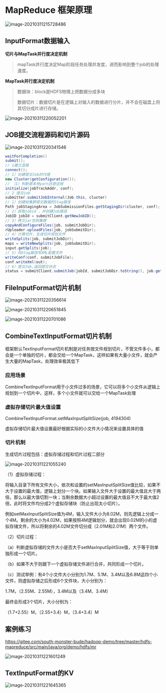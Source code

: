 # MapReduce 框架原理

![image-20210311215728486](4.MapReduce框架原理/img/image-20210311215728486.png)

## InputFormat数据输入

**切片与MapTask并行度决定机制**

> mapTask并行度决定Map阶段任务处理并发度，进而影响到整个job的处理速度。

**MapTask并行度决定机制**

> 数据块：block是HDFS物理上把数据分成多块
>
> 数据切片：数据切片是在逻辑上对输入的数据进行分片，并不会在磁盘上将其切分成片进行存储。

![image-20210311220052201](4.MapReduce框架原理/img/image-20210311220052201.png)

## JOB提交流程源码和切片源码

![image-20210311220341546](4.MapReduce框架原理/img/image-20210311220341546.png)

```java
waitForCompletion()
submit();
// 1建立连接
connect();
// 1）创建提交Job的代理
new Cluster(getConfiguration());
// （1）判断是本地yarn还是远程
initialize(jobTrackAddr, conf); 
// 2 提交job
submitter.submitJobInternal(Job.this, cluster)
// 1）创建给集群提交数据的Stag路径
Path jobStagingArea = JobSubmissionFiles.getStagingDir(cluster, conf);
// 2）获取jobid ，并创建Job路径
JobID jobId = submitClient.getNewJobID();
// 3）拷贝jar包到集群
copyAndConfigureFiles(job, submitJobDir);	
rUploader.uploadFiles(job, jobSubmitDir);
// 4）计算切片，生成切片规划文件
writeSplits(job, submitJobDir);
maps = writeNewSplits(job, jobSubmitDir);
input.getSplits(job);
// 5）向Stag路径写XML配置文件
writeConf(conf, submitJobFile);
conf.writeXml(out);
// 6）提交Job,返回提交状态
status = submitClient.submitJob(jobId, submitJobDir.toString(), job.getCredentials());

```

##  FileInputFormat切片机制

![image-20210311220356614](4.MapReduce框架原理/img/image-20210311220356614.png)

![image-20210311220651845](4.MapReduce框架原理/img/image-20210311220651845.png)

![image-20210311220701086](4.MapReduce框架原理/img/image-20210311220701086.png)

## CombineTextInputFormat切片机制

框架默认TextInputFormat切片机制是对任务按文件规划切片，不管文件多小，都会是一个单独的切片，都会交给一个MapTask，这样如果有大量小文件，就会产生大量的MapTask，处理效率极其低下

### **应用场景**

CombineTextInputFormat用于小文件过多的场景，它可以将多个小文件从逻辑上规划到一个切片中，这样，多个小文件就可以交给一个MapTask处理

### **虚拟存储切片最大值设置**

CombineTextInputFormat.setMaxInputSplitSize(job, 4194304)

虚拟存储切片最大值设置最好根据实际的小文件大小情况来设置具体的值

### **切片机制**

生成切片过程包括：虚拟存储过程和切片过程二部分

![image-20210311221055240](4.MapReduce框架原理/img/image-20210311221055240.png)

（1）虚拟存储过程：

将输入目录下所有文件大小，依次和设置的setMaxInputSplitSize值比较，如果不大于设置的最大值，逻辑上划分一个块。如果输入文件大于设置的最大值且大于两倍，那么以最大值切割一块；当剩余数据大小超过设置的最大值且不大于最大值2倍，此时将文件均分成2个虚拟存储块（防止出现太小切片）。

例如setMaxInputSplitSize值为4M，输入文件大小为8.02M，则先逻辑上分成一个4M。剩余的大小为4.02M，如果按照4M逻辑划分，就会出现0.02M的小的虚拟存储文件，所以将剩余的4.02M文件切分成（2.01M和2.01M）两个文件。

（2）切片过程：

（a）判断虚拟存储的文件大小是否大于setMaxInputSplitSize值，大于等于则单独形成一个切片。

（b）如果不大于则跟下一个虚拟存储文件进行合并，共同形成一个切片。

（c）测试举例：有4个小文件大小分别为1.7M、5.1M、3.4M以及6.8M这四个小文件，则虚拟存储之后形成6个文件块，大小分别为：

1.7M，（2.55M、2.55M），3.4M以及（3.4M、3.4M）

最终会形成3个切片，大小分别为：

（1.7+2.55）M，（2.55+3.4）M，（3.4+3.4）M

## 案例练习

https://gitee.com/south-monster-bude/hadoop-demo/tree/master/hdfs-mapreduce/src/main/java/org/demo/hdfs/mr

![image-20210311221601249](4.MapReduce框架原理/img/image-20210311221601249.png)

## TextInputFormat的KV

![image-20210311221645365](4.MapReduce框架原理/img/image-20210311221645365.png)